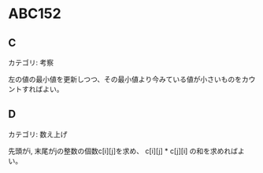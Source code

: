 # ABC152

## C
カテゴリ: 考察

左の値の最小値を更新しつつ、その最小値より今みている値が小さいものをカウントすればよい。

## D
カテゴリ: 数え上げ

先頭がi, 末尾がjの整数の個数c[i][j]を求め、 c[i][j] * c[j][i] の和を求めればよい。
